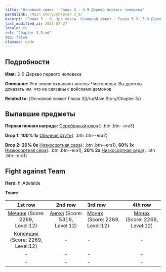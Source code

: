 ```yaml
---
title: "Основной сюжет - Глава 3 - 3-9 Дерево первого человека"
permalink: /Main Story/Chapter 3_9/
excerpt: "Глава 3 - 9. Эра хаоса  Основной сюжет - Глава 3_9. 3-9 Дерево первого человека"
last_modified_at: 2021-07-27
locale: ru
ref: "Chapter 3_9.md"
toc: false
classes: wide
---
```


## Подробности

 **Имя:** 3-9 Дерево первого человека

 **Описание:** Эти земли охраняют ангелы Чистоперья. Вы должны доказать им, что не связаны с войсками демонов.

 **Related to:** [Основной сюжет Глава 3](/ru/Main Story/Chapter 3/)

## Выпавшие предметы

 **Первая полная награда:** [Серебряный ключ](/ItemsRU/con_693/){: .btn .btn--era3}

 **Drop 1:** **100% 1x** [Обычная ртуть](/ItemsRU/mat_8/){: .btn .btn--era2}

 **Drop 2:** **20% 0x** [Низкосортная сера](/ItemsRU/mat_3/){: .btn .btn--era1}, **60% 1x** [Низкосортная сера](/ItemsRU/mat_3/){: .btn .btn--era1}, **20% 2x** [Низкосортная сера](/ItemsRU/mat_3/){: .btn .btn--era1}


## Fight against Team
 **Hero:** h_Adelaide

 **Team:**


  | 1st row | 2nd row | 3rd row | 4th row |
  |:----:|:----:|:----|:----:|
  | [Мечник](/ru/units/Swordsman/) (Score: 2269, Level:12)  | [Ангел](/ru/units/Angel/) (Score: 5319, Level:12)  | [Монах](/ru/units/Monk/) (Score: 2269, Level:12)  | [Монах](/ru/units/Monk/) (Score: 2269, Level:12)  |
  | [Копейщик](/ru/units/Pikeman/) (Score: 2269, Level:12)  | - | - | - |
  | - | - | - | - |
  | - | - | - | - |


